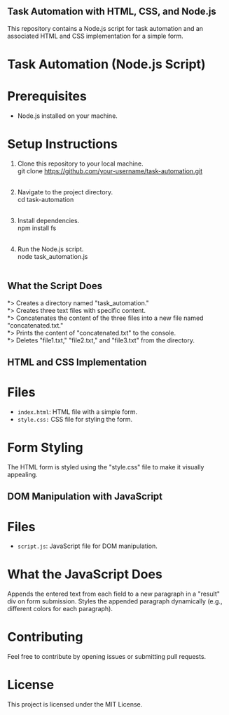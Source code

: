 ## Task Automation with HTML, CSS, and Node.js<br>
This repository contains a Node.js script for task automation and an associated HTML and CSS implementation for a simple form.

# Task Automation (Node.js Script)<br>
# Prerequisites<br>
* Node.js installed on your machine.<br>
# Setup Instructions<br>
1. Clone this repository to your local machine.<br>
git clone https://github.com/your-username/task-automation.git<br><br>

2. Navigate to the project directory.<br>
cd task-automation<br><br>

3. Install dependencies.<br>
npm install fs<br><br>

4. Run the Node.js script.<br>
node task_automation.js<br><br>

## What the Script Does<br>
*> Creates a directory named "task_automation."<br>
*> Creates three text files with specific content.<br>
*> Concatenates the content of the three files into a new file named "concatenated.txt."<br>
*> Prints the content of "concatenated.txt" to the console.<br>
*> Deletes "file1.txt," "file2.txt," and "file3.txt" from the directory.<br>

## HTML and CSS Implementation<br>
# Files<br>
* `index.html`: HTML file with a simple form.<br>
* `style.css:` CSS file for styling the form.<br>
  
# Form Styling<br>
The HTML form is styled using the "style.css" file to make it visually appealing.<br>

## DOM Manipulation with JavaScript<br>
# Files<br>
* `script.js`: JavaScript file for DOM manipulation.<br>
# What the JavaScript Does<br>
Appends the entered text from each field to a new paragraph in a "result" div on form submission.
Styles the appended paragraph dynamically (e.g., different colors for each paragraph).<br>

# Contributing<br>
Feel free to contribute by opening issues or submitting pull requests.<br>

# License<br>
This project is licensed under the MIT License.<br>
